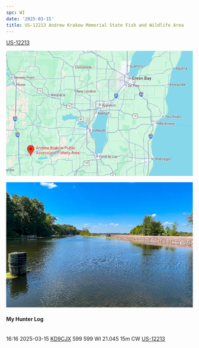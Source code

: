 ```yaml
---
spc: WI
date: '2025-03-15'
title: US-12213 Andrew Krakow Memorial State Fish and Wildlife Area
---
```


[US-12213](https://pota.app/#/park/US-12213)

![](/static/US-12213map.png)

![](/static/US-12213.png)

#### My Hunter Log
<BR>16:16	2025-03-15	[KD9CJX](https://qrz.com/db/KD9CJX)	599	599	WI	21.045	15m	CW	[US-12213](https://pota.app/#/park/US-12213)